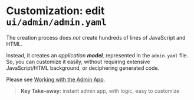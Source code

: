 
# Customization: edit `ui/admin/admin.yaml`

The creation process does _not_ create hundreds of lines of JavaScript and HTML.  

Instead, it creates an _application __model__,_ represented in the ```admin.yaml``` file.  So, you can customize it easily, without requiring extensive JavaScript/HTML background, or deciphering generated code.

Please see [Working with the Admin App](../Working-with-the-Admin-App).


  > **Key Take-away:** instant admin app, with logic, easy to customize
